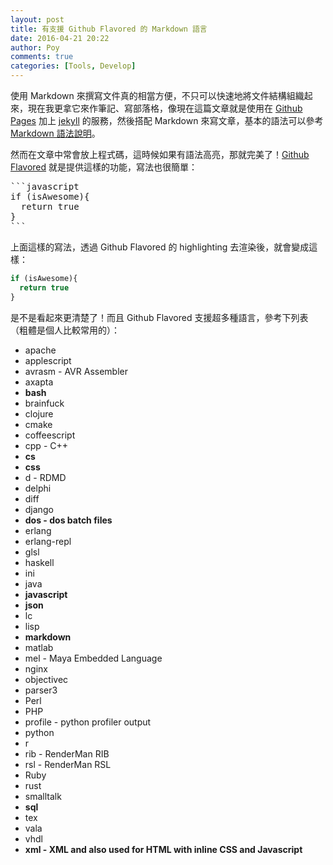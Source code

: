 ```yaml
---
layout: post
title: 有支援 Github Flavored 的 Markdown 語言
date: 2016-04-21 20:22
author: Poy
comments: true
categories: [Tools, Develop]
---
```

使用 Markdown 來撰寫文件真的相當方便，不只可以快速地將文件結構組織起來，現在我更拿它來作筆記、寫部落格，像現在這篇文章就是使用在 [Github Pages](https://pages.github.com/) 加上 [jekyll](https://jekyllrb.com/) 的服務，然後搭配 Markdown 來寫文章，基本的語法可以參考 [Markdown 語法說明](http://markdown.tw/)。

然而在文章中常會放上程式碼，這時候如果有語法高亮，那就完美了！[Github Flavored](https://help.github.com/articles/creating-and-highlighting-code-blocks/) 就是提供這樣的功能，寫法也很簡單：
<pre>
```javascript
if (isAwesome){
  return true
}
```
</pre>

上面這樣的寫法，透過 Github Flavored 的 highlighting 去渲染後，就會變成這樣： 

```javascript
if (isAwesome){
  return true
}
```
是不是看起來更清楚了！而且 Github Flavored 支援超多種語言，參考下列表（粗體是個人比較常用的）：
*	apache
*	applescript
*	avrasm - AVR Assembler
*	axapta
*	**bash**
*	brainfuck
*	clojure
*	cmake
*	coffeescript
*	cpp - C++
*	**cs**
*	**css**
*	d - RDMD
*	delphi
*	diff
*	django
*	**dos - dos batch files**
*	erlang
*	erlang-repl
*	glsl
*	haskell
*	ini
*	java
*	**javascript**
*	**json**
*	lc
*	lisp
*	**markdown**
*	matlab
*	mel - Maya Embedded Language
*	nginx
*	objectivec
*	parser3
*	Perl
*	PHP
*	profile - python profiler output
*	python
*	r
*	rib - RenderMan RIB
*	rsl - RenderMan RSL
*	Ruby
*	rust
*	smalltalk
*	**sql**
*	tex
*	vala
*	vhdl
*	**xml - XML and also used for HTML with inline CSS and Javascript**
